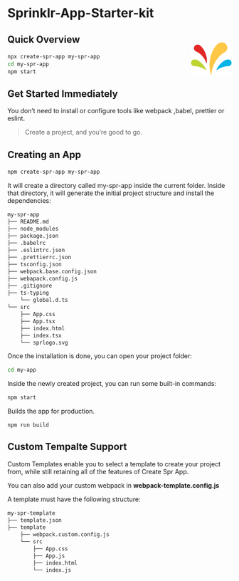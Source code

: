 # Sprinklr-App-Starter-kit

<img alt="Logo" align="right" style="margin-top: 30px;" src="./templates/default-template/template/src/sprlogo.svg" width="18%" />

## Quick Overview
```sh
npx create-spr-app my-spr-app
cd my-spr-app
npm start
```


## Get Started Immediately

You don’t need to install or configure tools like webpack ,babel, prettier or eslint.

>Create a project, and you’re good to go.


## Creating an App

```sh
npm create-spr-app my-spr-app
```

It will create a directory called my-spr-app inside the current folder.
Inside that directory, it will generate the initial project structure and install the dependencies:

```
my-spr-app
├── README.md
├── node_modules
├── package.json
├── .babelrc
├── .eslintrc.json
├── .prettierrc.json
├── tsconfig.json
├── webpack.base.config.json
├── webapack.config.js
├── .gitignore
├── ts-typing
    └── global.d.ts
└── src
    ├── App.css
    ├── App.tsx
    ├── index.html
    ├── index.tsx
    └── sprlogo.svg
```

Once the installation is done, you can open your project folder:

```sh
cd my-app
```

Inside the newly created project, you can run some built-in commands:

```sh
npm start
```

Builds the app for production.

```ch
npm run build
```

## Custom Tempalte Support

Custom Templates enable you to select a template to create your project from, while still retaining all of the features of Create Spr App.

You can also add your custom webpack in **webpack-template.config.js**

A template must have the following structure:

```
my-spr-template
├── template.json
├── template
    ├── webpack.custom.config.js
    └── src
        ├── App.css
        ├── App.js
        ├── index.html
        └── index.js
```
